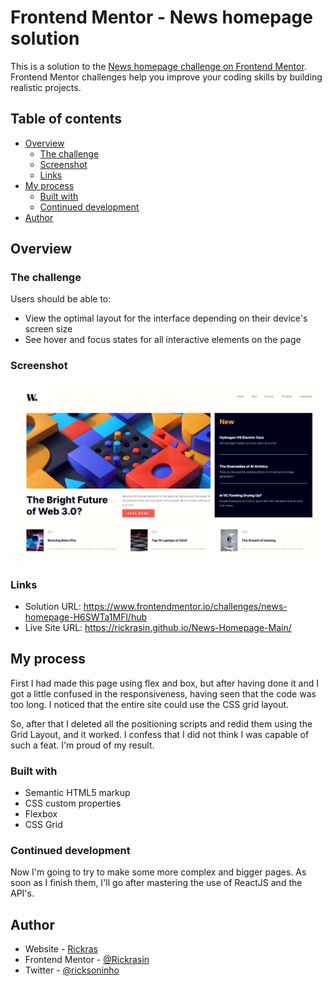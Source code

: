 # Frontend Mentor - News homepage solution

This is a solution to the [News homepage challenge on Frontend Mentor](https://www.frontendmentor.io/challenges/news-homepage-H6SWTa1MFl). Frontend Mentor challenges help you improve your coding skills by building realistic projects. 

## Table of contents

- [Overview](#overview)
  - [The challenge](#the-challenge)
  - [Screenshot](#screenshot)
  - [Links](#links)
- [My process](#my-process)
  - [Built with](#built-with)
  - [Continued development](#continued-development)
- [Author](#author)

## Overview

### The challenge

Users should be able to:

- View the optimal layout for the interface depending on their device's screen size
- See hover and focus states for all interactive elements on the page

### Screenshot

![](./screenshot.png)

### Links

- Solution URL: https://www.frontendmentor.io/challenges/news-homepage-H6SWTa1MFl/hub
- Live Site URL: https://rickrasin.github.io/News-Homepage-Main/

## My process

First I had made this page using flex and box, but after having done it and I got a little confused in the responsiveness, having seen that the code was too long. I noticed that the entire site could use the CSS grid layout.

So, after that I deleted all the positioning scripts and redid them using the Grid Layout, and it worked.
I confess that I did not think I was capable of such a feat. I'm proud of my result.

### Built with

- Semantic HTML5 markup
- CSS custom properties
- Flexbox
- CSS Grid

### Continued development

Now I'm going to try to make some more complex and bigger pages. As soon as I finish them, I'll go after mastering the use of ReactJS and the API's.

## Author

- Website - [Rickras](https://github.com/Rickrasin/Rickrasin)
- Frontend Mentor - [@Rickrasin](https://www.frontendmentor.io/profile/Rickrasin)
- Twitter - [@ricksoninho](https://www.twitter.com/ricksoninho)
